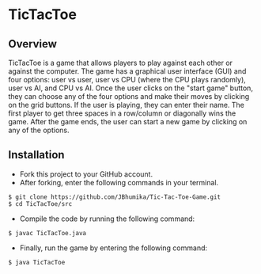 # TicTacToe

## Overview

TicTacToe is a game that allows players to play against each other or against the computer. The game has a graphical user interface (GUI) and four options: user vs user, user vs CPU (where the CPU plays randomly), user vs AI, and CPU vs AI. Once the user clicks on the "start game" button, they can choose any of the four options and make their moves by clicking on the grid buttons. If the user is playing, they can enter their name. The first player to get three spaces in a row/column or diagonally wins the game. After the game ends, the user can start a new game by clicking on any of the options.

## Installation
- Fork this project to your GitHub account.
- After forking, enter the following commands in your terminal.

```
$ git clone https://github.com/JBhumika/Tic-Tac-Toe-Game.git
$ cd TicTacToe/src
```
- Compile the code by running the following command:
```
$ javac TicTacToe.java
```
- Finally, run the game by entering the following command:
```
$ java TicTacToe
```